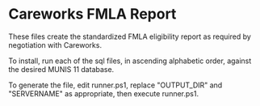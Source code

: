 # Careworks FMLA Report
These files create the standardized FMLA eligibility report as required by negotiation with Careworks.

To install, run each of the sql files, in ascending alphabetic order, against the desired MUNIS 11 database.

To generate the file, edit runner.ps1, replace "OUTPUT_DIR" and "SERVERNAME" as appropriate, then execute runner.ps1.

